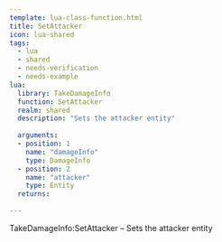 ```yaml
---
template: lua-class-function.html
title: SetAttacker
icon: lua-shared
tags:
  - lua
  - shared
  - needs-verification
  - needs-example
lua:
  library: TakeDamageInfo
  function: SetAttacker
  realm: shared
  description: "Sets the attacker entity"
  
  arguments:
  - position: 1
    name: "damageInfo"
    type: DamageInfo
  - position: 2
    name: "attacker"
    type: Entity
  returns:
    
---
```


<div class="lua__search__keywords">
TakeDamageInfo:SetAttacker &#x2013; Sets the attacker entity
</div>
